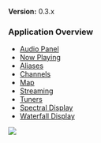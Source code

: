 **Version:** 0.3.x

### Application Overview ###

  * [Audio Panel](../AudioPanel_V0.3.0.md)
  * [Now Playing](../NowPlaying_V0.3.0.md)
  * [Aliases](../Aliases_V0.3.0.md)
  * [Channels](../Channels_V0.3.0.md)
  * [Map](../Map_V0.3.0.md)
  * [Streaming](../Streaming_V0.3.0.md)
  * [Tuners](../Tuners_V0.3.0.md)
  * [Spectral Display](../SpectralDisplay_V0.3.0.md)
  * [Waterfall Display](../WaterfallDisplay_V0.3.0.md)
  
![](../images/ApplicationOverviewAnnotated_V0.3.0.png)
  